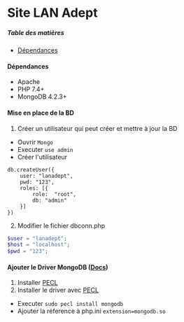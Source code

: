 # Site LAN Adept

##### Table des matières

- [Dépendances](#Dépendances)

#### Dépendances

- Apache
- PHP 7.4+
- MongoDB 4.2.3+

#### Mise en place de la BD

1. Créer un utilisateur qui peut créer et mettre à jour la BD

- Ouvrir `Mongo`
- Executer `use admin`
- Créer l'utilisateur

```
db.createUser({
	user: "lanadept",
	pwd: "123",
	roles: [{
		role:  "root",
		db: "admin"
	}]
})
```

2. Modifier le fichier dbconn.php

```php
$user = "lanadept";
$host = "localhost";
$pwd = "123";
```

#### Ajouter le Driver MongoDB ([Docs](https://docs.mongodb.com/ecosystem/drivers/php/))

1. Installer [PECL](https://www.php.net/manual/fr/install.pecl.php)
2. Installer le driver avec [PECL](https://www.php.net/manual/en/mongodb.installation.pecl.php)

- Executer `sudo pecl install mongodb`
- Ajouter la réference à php.ini `extension=mongodb.so`